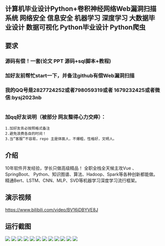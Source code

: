 ## 计算机毕业设计Python+卷积神经网络Web漏洞扫描系统 网络安全 信息安全 机器学习 深度学习 大数据毕业设计 数据可视化 Python毕业设计 Python爬虫

## 要求
### 源码有偿！一套(论文 PPT 源码+sql脚本+教程)

### 
### 加好友前帮忙start一下，并备注github有偿Web漏洞扫描
### 我的QQ号是2827724252或者798059319或者 1679232425或者微信:bysj2023nb

# 

### 加qq好友说明（被部分 网友整得心力交瘁）：
    1.加好友务必按照格式备注
    2.避免浪费各自的时间！
    3.当“客服”不容易，repo 主是体面人，不爆粗，性格好，文明人。
	
## 介绍
10年软件开发经验，学长只做高级精品！
全职全栈全天候主攻Vue 、SpringBoot、 Python、知识图谱、算法、Hadoop、Spark等各种创新都能做。
精通Bert、LSTM、CNN、MLP、SVD等机器学习深度学习流行框架。

## 演示视频
https://www.bilibili.com/video/BV16jDBYVE8J

## 运行截图
![](1.png)
![](2.png)
![](3.png)
![](4.png)
![](5.png)
![](6.png)
![](7.png)
![](8.png)
![](9.png)
![](10.png)
![](11.png)
![](12.png)
